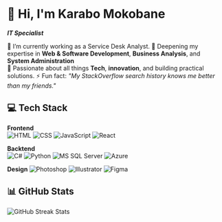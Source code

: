 # 👋 Hi, I'm Karabo Mokobane

***IT Specialist***

🔭 I’m currently working as a Service Desk Analyst. 
🌱 Deepening my expertise in **Web & Software Development**, **Business Analysis**, and **System Administration**  
💬 Passionate about all things **Tech**, **innovation**, and building practical solutions.
⚡ Fun fact: *"My StackOverflow search history knows me better than my friends."*


## 💻 Tech Stack

**Frontend**  
![HTML](https://img.shields.io/badge/HTML-E34F26?style=flat&logo=html5&logoColor=white)
![CSS](https://img.shields.io/badge/CSS-1572B6?style=flat&logo=css3&logoColor=white)
![JavaScript](https://img.shields.io/badge/JavaScript-F7DF1E?style=flat&logo=javascript&logoColor=black)
![React](https://img.shields.io/badge/React-61DAFB?style=flat&logo=react&logoColor=black)


**Backtend**  
![C#](https://img.shields.io/badge/C%23-239120?style=flat&logo=c-sharp&logoColor=white)
![Python](https://img.shields.io/badge/Python-3776AB?style=flat&logo=python&logoColor=white)
![MS SQL Server](https://img.shields.io/badge/MS_SQL-CC2927?style=flat&logo=microsoft-sql-server&logoColor=white)
![Azure](https://img.shields.io/badge/Microsoft_Azure-0078D4?style=flat&logo=microsoft-azure&logoColor=white)

**Design**
![Photoshop](https://img.shields.io/badge/Photoshop-31A8FF?style=flat&logo=adobe-photoshop&logoColor=white)
![Illustrator](https://img.shields.io/badge/Illustrator-FF9A00?style=flat&logo=adobe-illustrator&logoColor=white)
![Figma](https://img.shields.io/badge/Figma-F24E1E?style=flat&logo=figma&logoColor=white)


## 📊 GitHub Stats

![GitHub Streak Stats](https://streak-stats.demolab.com/?(https://github.com/KaraboMokobane))
